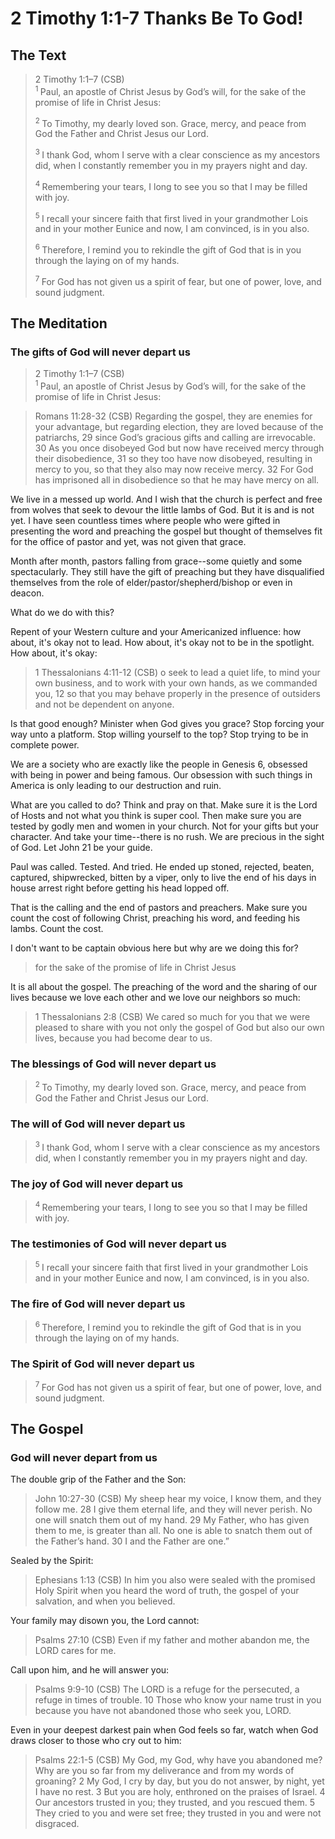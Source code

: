 # 2 Timothy 1:1-7 Thanks Be To God!

## The Text

>2 Timothy 1:1–7 (CSB)  
><sup> 1 </sup> Paul, an apostle of Christ Jesus by God’s will, for the sake of the promise of life in Christ Jesus: 
>
><sup> 2 </sup> To Timothy, my dearly loved son. Grace, mercy, and peace from God the Father and Christ Jesus our Lord. 
>
><sup> 3 </sup> I thank God, whom I serve with a clear conscience as my ancestors did, when I constantly remember you in my prayers night and day. 
>
><sup> 4 </sup> Remembering your tears, I long to see you so that I may be filled with joy. 
>
><sup> 5 </sup> I recall your sincere faith that first lived in your grandmother Lois and in your mother Eunice and now, I am convinced, is in you also. 
>
><sup> 6 </sup> Therefore, I remind you to rekindle the gift of God that is in you through the laying on of my hands. 
>
><sup> 7 </sup> For God has not given us a spirit of fear, but one of power, love, and sound judgment.

## The Meditation

### The gifts of God will never depart us

>2 Timothy 1:1–7 (CSB)  
><sup> 1 </sup> Paul, an apostle of Christ Jesus by God’s will, for the sake of the promise of life in Christ Jesus: 

>Romans 11:28-32 (CSB) Regarding the gospel, they are enemies for your advantage, but regarding election, they are loved because of the patriarchs, 29 since God’s gracious gifts and calling are irrevocable. 30 As you once disobeyed God but now have received mercy through their disobedience, 31 so they too have now disobeyed, resulting in mercy to you, so that they also may now receive mercy. 32 For God has imprisoned all in disobedience so that he may have mercy on all.

We live in a messed up world. And I wish that the church is perfect and free from wolves that seek to devour the little lambs of God. But it is and is not yet. I have seen countless times where people who were gifted in presenting the word and preaching the gospel but thought of themselves fit for the office of pastor and yet, was not given that grace.

Month after month, pastors falling from grace--some quietly and some spectacularly. They still have the gift of preaching but they have disqualified themselves from the role of elder/pastor/shepherd/bishop or even in deacon.

What do we do with this?

Repent of your Western culture and your Americanized influence: how about, it's okay not to lead. How about, it's okay not to be in the spotlight. How about, it's okay:

>1 Thessalonians 4:11-12 (CSB) o seek to lead a quiet life, to mind your own business, and to work with your own hands, as we commanded you, 12 so that you may behave properly in the presence of outsiders and not be dependent on anyone.

Is that good enough? Minister when God gives you grace? Stop forcing your way unto a platform. Stop willing yourself to the top? Stop trying to be in complete power. 

We are a society who are exactly like the people in Genesis 6, obsessed with being in power and being famous. Our obsession with such things in America is only leading to our destruction and ruin.

What are you called to do? Think and pray on that. Make sure it is the Lord of Hosts and not what you think is super cool. Then make sure you are tested by godly men and women in your church. Not for your gifts but your character. And take your time--there is no rush. We are precious in the sight of God. Let John 21 be your guide.

Paul was called. Tested. And tried. He ended up stoned, rejected, beaten, captured, shipwrecked, bitten by a viper, only to live the end of his days in house arrest right before getting his head lopped off.

That is the calling and the end of pastors and preachers. Make sure you count the cost of following Christ, preaching his word, and feeding his lambs. Count the cost.

I don't want to be captain obvious here but why are we doing this for?

>for the sake of the promise of life in Christ Jesus

It is all about the gospel. The preaching of the word and the sharing of our lives because we love each other and we love our neighbors so much:

>1 Thessalonians 2:8 (CSB) We cared so much for you that we were pleased to share with you not only the gospel of God but also our own lives, because you had become dear to us.

### The blessings of God will never depart us

><sup> 2 </sup> To Timothy, my dearly loved son. Grace, mercy, and peace from God the Father and Christ Jesus our Lord. 

### The will of God will never depart us

><sup> 3 </sup> I thank God, whom I serve with a clear conscience as my ancestors did, when I constantly remember you in my prayers night and day. 

### The joy of God will never depart us

><sup> 4 </sup> Remembering your tears, I long to see you so that I may be filled with joy. 

### The testimonies of God will never depart us

><sup> 5 </sup> I recall your sincere faith that first lived in your grandmother Lois and in your mother Eunice and now, I am convinced, is in you also. 

### The fire of God will never depart us

><sup> 6 </sup> Therefore, I remind you to rekindle the gift of God that is in you through the laying on of my hands. 

### The Spirit of God will never depart us

><sup> 7 </sup> For God has not given us a spirit of fear, but one of power, love, and sound judgment.

## The Gospel

### God will never depart from us

The double grip of the Father and the Son:

>John 10:27-30 (CSB) My sheep hear my voice, I know them, and they follow me. 28 I give them eternal life, and they will never perish. No one will snatch them out of my hand. 29 My Father, who has given them to me, is greater than all. No one is able to snatch them out of the Father’s hand. 30 I and the Father are one.”

Sealed by the Spirit:

>Ephesians 1:13 (CSB) In him you also were sealed with the promised Holy Spirit when you heard the word of truth, the gospel of your salvation, and when you believed.

Your family may disown you, the Lord cannot:

>Psalms 27:10 (CSB) Even if my father and mother abandon me,
the LORD cares for me.

Call upon him, and he will answer you:

>Psalms 9:9-10 (CSB) The LORD is a refuge for the persecuted,
a refuge in times of trouble.
10 Those who know your name trust in you
because you have not abandoned
those who seek you, LORD.

Even in your deepest darkest pain when God feels so far, watch when God draws closer to those who cry out to him:

>Psalms 22:1-5 (CSB) My God, my God, why have you abandoned me?
Why are you so far from my deliverance
and from my words of groaning?
2 My God, I cry by day, but you do not answer,
by night, yet I have no rest.
3 But you are holy,
enthroned on the praises of Israel.
4 Our ancestors trusted in you;
they trusted, and you rescued them.
5 They cried to you and were set free;
they trusted in you and were not disgraced.
